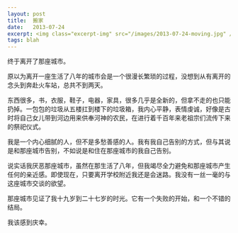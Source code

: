 ```yaml
---
layout: post
title:  搬家
date:   2013-07-24 
excerpt: <img class="excerpt-img" src="/images/2013-07-24-moving.jpg" /><p>一包包的垃圾从五楼扛到楼下的垃圾箱，我内心平静，表情虔诚，好像是古时将自己女儿带到河边用来供奉河神的农民，在进行着千百年来老祖宗们流传下来的祭祀仪式。</p>
tags: blah
---
```


终于离开了那座城市。

原以为离开一座生活了八年的城市会是一个很漫长繁琐的过程，没想到从有离开的念头到奔赴火车站，总共不到两天。

东西很多，书，衣服，鞋子，电器，家具，很多几乎是全新的，但拿不走的也只能扔掉。一包包的垃圾从五楼扛到楼下的垃圾箱，我内心平静，表情虔诚，好像是古时将自己女儿带到河边用来供奉河神的农民，在进行着千百年来老祖宗们流传下来的祭祀仪式。

我是一个内心细腻的人，但不是多愁善感的人。我有我自己告别的方式，但与其说是和那座城市告别，不如说是和住在那座城市的我自己告别。

说实话我厌恶那座城市，虽然在那生活了八年，但我竭尽全力避免和那座城市产生任何的亲近感。即使现在，只要离开学校附近我还是会迷路。我没有一丝一毫的与这座城市交谈的欲望。

那座城市见证了我十九岁到二十七岁的时光。它有一个失败的开始，和一个不错的结局。

我该感到庆幸。